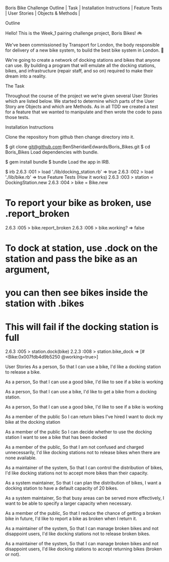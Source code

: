 Boris Bike Challenge
Outline | Task | Installation Instructions | Feature Tests | User Stories | Objects & Methods |

Outline

Hello! This is the Week_1 pairing challenge project, Boris Bikes! 🚲

We've been commissioned by Transport for London, the body responsible for delivery of a new bike system, to build the best bike system in London. 🚀

We're going to create a network of docking stations and bikes that anyone can use. By building a program that will emulate all the docking stations, bikes, and infrastructure (repair staff, and so on) required to make their dream into a reality.

The Task

Throughout the course of the project we we’re given several User Stories which are listed below. We started to determine which parts of the User Story are Objects and which are Methods. As in all TDD we created a test for a feature that we wanted to manipulate and then wrote the code to pass those tests.

Installation Instructions

Clone the repository from github then change directory into it.

$ git clone git@github.com:BenSheridanEdwards/Boris_Bikes.git
$ cd Boris_Bikes
Load dependencies with bundle.

$ gem install bundle
$ bundle
Load the app in IRB.

$ irb
2.6.3 :001 > load './lib/docking_station.rb'
 => true
 2.6.3 :002 > load './lib/bike.rb'
 => true
Feature Tests (How it works)
2.6.3 :003 > station = DockingStation.new
2.6.3 :004 > bike = Bike.new

# To report your bike as broken, use .report_broken
2.6.3 :005 > bike.report_broken
2.6.3 :006 > bike.working?
 => false

# To dock at station, use .dock on the station and pass the bike as an argument,
# you can then see bikes inside the station with .bikes
# This will fail if the docking station is full

2.6.3 :005 > station.dock(bike)
2.2.3 :008 > station.bike_dock
 => [#<Bike:0x007fdb4d9b5250 @working=true>]


User Stories
As a person,
So that I can use a bike,
I'd like a docking station to release a bike.

As a person,
So that I can use a good bike,
I'd like to see if a bike is working

As a person,
So that I can use a bike,
I'd like to get a bike from a docking station.

As a person,
So that I can use a good bike,
I'd like to see if a bike is working

As a member of the public
So I can return bikes I've hired
I want to dock my bike at the docking station

As a member of the public
So I can decide whether to use the docking station
I want to see a bike that has been docked

As a member of the public,
So that I am not confused and charged unnecessarily,
I'd like docking stations not to release bikes when there are none available.

As a maintainer of the system,
So that I can control the distribution of bikes,
I'd like docking stations not to accept more bikes than their capacity.

As a system maintainer,
So that I can plan the distribution of bikes,
I want a docking station to have a default capacity of 20 bikes.

As a system maintainer,
So that busy areas can be served more effectively,
I want to be able to specify a larger capacity when necessary.

As a member of the public,
So that I reduce the chance of getting a broken bike in future,
I'd like to report a bike as broken when I return it.

As a maintainer of the system,
So that I can manage broken bikes and not disappoint users,
I'd like docking stations not to release broken bikes.

As a maintainer of the system,
So that I can manage broken bikes and not disappoint users,
I'd like docking stations to accept returning bikes (broken or not).


